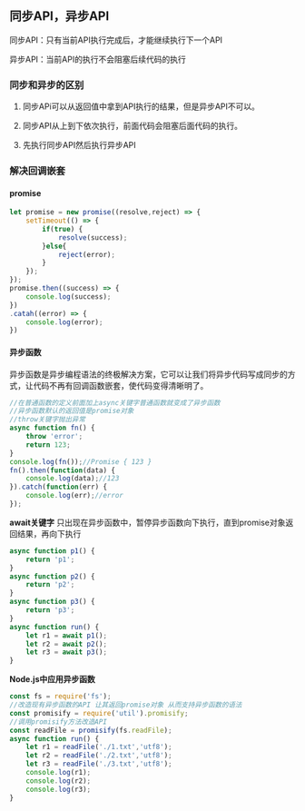 ##  同步API，异步API

同步API：只有当前API执行完成后，才能继续执行下一个API

异步API：当前API的执行不会阻塞后续代码的执行

###  同步和异步的区别

1. 同步APi可以从返回值中拿到API执行的结果，但是异步API不可以。

2. 同步API从上到下依次执行，前面代码会阻塞后面代码的执行。

3. 先执行同步API然后执行异步API

###  解决回调嵌套

####  promise

```javascript
let promise = new promise((resolve,reject) => {
    setTimeout(() => {
        if(true) {
            resolve(success);
        }else{
            reject(error);
        }
    });
});
promise.then((success) => {
    console.log(success);
})
.catah((error) => {
    console.log(error);
})
```

####  异步函数

异步函数是异步编程语法的终极解决方案，它可以让我们将异步代码写成同步的方式，让代码不再有回调函数嵌套，使代码变得清晰明了。

```javascript
//在普通函数的定义前面加上async关键字普通函数就变成了异步函数
//异步函数默认的返回值是promise对象
//throw关键字抛出异常
async function fn() {
    throw 'error';
    return 123; 
}
console.log(fn());//Promise { 123 }
fn().then(function(data) {
    console.log(data);//123
}).catch(function(err) {
    console.log(err);//error
});
```

**await关键字**
只出现在异步函数中，暂停异步函数向下执行，直到promise对象返回结果，再向下执行

```javascript
async function p1() {
    return 'p1';
}
async function p2() {
    return 'p2';
}
async function p3() {
    return 'p3';
}
async function run() {
    let r1 = await p1();
    let r2 = await p2();
    let r3 = await p3();
}

```

**Node.js中应用异步函数**

```javascript
const fs = require('fs');
//改造现有异步函数的API 让其返回promise对象 从而支持异步函数的语法
const promisify = require('util').promisify;
//调用promisify方法改造API
const readFile = promisify(fs.readFile);
async function run() {
    let r1 = readFile('./1.txt','utf8');
    let r2 = readFile('./2.txt','utf8');
    let r3 = readFile('./3.txt','utf8');
    console.log(r1);
    console.log(r2);
    console.log(r3);
}
```

